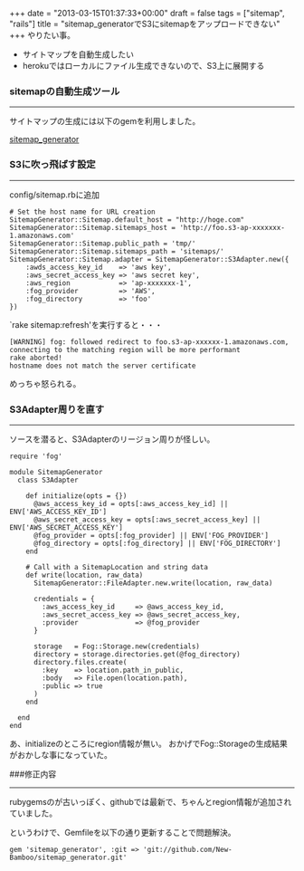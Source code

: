 +++
date = "2013-03-15T01:37:33+00:00"
draft = false
tags = ["sitemap", "rails"]
title = "sitemap_generatorでS3にsitemapをアップロードできない"
+++
やりたい事。

* サイトマップを自動生成したい
* herokuではローカルにファイル生成できないので、S3上に展開する

### sitemapの自動生成ツール
***

サイトマップの生成には以下のgemを利用しました。

[sitemap_generator](https://github.com/kjvarga/sitemap_generator)


### S3に吹っ飛ばす設定
***

config/sitemap.rbに追加

    # Set the host name for URL creation
    SitemapGenerator::Sitemap.default_host = "http://hoge.com"
    SitemapGenerator::Sitemap.sitemaps_host = 'http://foo.s3-ap-xxxxxxx-1.amazonaws.com'
    SitemapGenerator::Sitemap.public_path = 'tmp/'
    SitemapGenerator::Sitemap.sitemaps_path = 'sitemaps/'
    SitemapGenerator::Sitemap.adapter = SitemapGenerator::S3Adapter.new({
        :awds_access_key_id    => 'aws key',
        :aws_secret_access_key => 'aws secret key',
        :aws_region            => 'ap-xxxxxxx-1',
        :fog_provider          => 'AWS',
        :fog_directory         => 'foo'
    })


`rake sitemap:refresh'を実行すると・・・

    [WARNING] fog: followed redirect to foo.s3-ap-xxxxxx-1.amazonaws.com, connecting to the matching region will be more performant
    rake aborted!
    hostname does not match the server certificate



めっちゃ怒られる。

### S3Adapter周りを直す
***

ソースを潜ると、S3Adapterのリージョン周りが怪しい。

    require 'fog'

    module SitemapGenerator
      class S3Adapter

        def initialize(opts = {})
          @aws_access_key_id = opts[:aws_access_key_id] || ENV['AWS_ACCESS_KEY_ID']
          @aws_secret_access_key = opts[:aws_secret_access_key] || ENV['AWS_SECRET_ACCESS_KEY']
          @fog_provider = opts[:fog_provider] || ENV['FOG_PROVIDER']
          @fog_directory = opts[:fog_directory] || ENV['FOG_DIRECTORY']
        end

        # Call with a SitemapLocation and string data
        def write(location, raw_data)
          SitemapGenerator::FileAdapter.new.write(location, raw_data)

          credentials = { 
            :aws_access_key_id     => @aws_access_key_id,
            :aws_secret_access_key => @aws_secret_access_key,
            :provider              => @fog_provider
          }

          storage   = Fog::Storage.new(credentials)
          directory = storage.directories.get(@fog_directory)
          directory.files.create(
            :key    => location.path_in_public,
            :body   => File.open(location.path),
            :public => true
          )
        end

      end
    end



あ、initializeのところにregion情報が無い。
おかげでFog::Storageの生成結果がおかしな事になっていた。



###修正内容
***

rubygemsのが古いっぽく、githubでは最新で、ちゃんとregion情報が追加されていました。

というわけで、Gemfileを以下の通り更新することで問題解決。


    gem 'sitemap_generator', :git => 'git://github.com/New-Bamboo/sitemap_generator.git'
